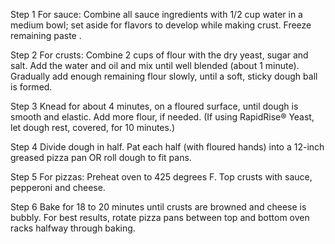 Step 1
For sauce: Combine all sauce ingredients with 1/2 cup water in a medium bowl; set aside for flavors to develop while making crust. Freeze remaining paste .

 Step 2
For crusts: Combine 2 cups of flour with the dry yeast, sugar and salt. Add the water and oil and mix until well blended (about 1 minute). Gradually add enough remaining flour slowly, until a soft, sticky dough ball is formed.

 Step 3
Knead for about 4 minutes, on a floured surface, until dough is smooth and elastic. Add more flour, if needed. (If using RapidRise® Yeast, let dough rest, covered, for 10 minutes.)

 Step 4
Divide dough in half. Pat each half (with floured hands) into a 12-inch greased pizza pan OR roll dough to fit pans.

 Step 5
For pizzas: Preheat oven to 425 degrees F. Top crusts with sauce, pepperoni and cheese.

 Step 6
Bake for 18 to 20 minutes until crusts are browned and cheese is bubbly. For best results, rotate pizza pans between top and bottom oven racks halfway through baking.
